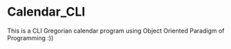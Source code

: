 # Calendar_CLI
This is a CLI Gregorian calendar program using Object Oriented Paradigm of Programming :))
